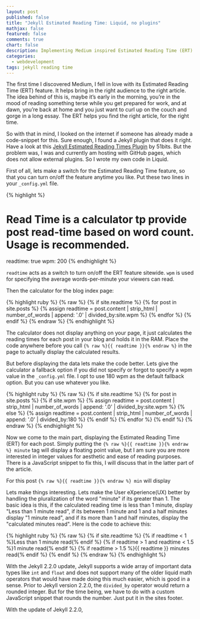 ```yaml
---
layout: post
published: false
title: "Jekyll Estimated Reading Time: Liquid, no plugins"
mathjax: false
featured: false
comments: true
chart: false
description: Implementing Medium inspired Estimated Reading Time (ERT) Calculator on Github Pages with Jekyll
categories: 
  - webdevelopment
tags: jekyll reading time
---
```


The first time I discovered Medium, I fell in love with its Estimated Reading Time (ERT) feature. It helps bring in the right audience to the right article. The idea behind of this is, maybe it’s early in the morning, you’re in the mood of reading something terse while you get prepared for work, and at dawn, you’re back at home and you just want to curl up on the couch and gorge in a long essay. The ERT helps you find the right article, for the right time.

So with that in mind, I looked on the internet if someone has already made a code-snippet for this. Sure enough, I found a Jekyll plugin that does it right. Have a look at this [Jekyll Estimated Reading Times Plugin](http://51bits.com/writing/estimated-reading-times-in-jekyll/) by 51bits. But the problem was, I was and currently am hosting with GitHub pages, which does not allow external plugins. So I wrote my own code in Liquid.

First of all, lets make a switch for the Estimated Reading Time feature, so that you can turn on/off the feature anytime you like. Put these two lines in your `_config.yml` file.

{% highlight %}
# Read Time is a calculator tp provide post read-time based on word count. Usage is recommended.
readtime:         true
wpm:			  200
{% endhighlight %}

`readtime` acts as a switch to turn on/off the ERT feature sitewide. `wpm` is used for specifying the average words-per-minute your viewers can read.

Then the calculator for the blog index page:

{% highlight ruby %}
{% raw %}
  {% if site.readtime %}
  {% for post in site.posts %}
  	{% assign readtime = post.content | strip_html | number_of_words | append: '.0' | divided_by:site.wpm %}
  {% endfor %}
{% endif %}
{% endraw %}
{% endhighlight %}

The calculator does not display anything on your page, it just calculates the reading times for each post in your blog and holds it in the RAM. Place the code anywhere before you call `{% raw %}{{ readtime }}{% endraw %}` in the page to actually display the calculated results.

But before displaying the data lets make the code better. Lets give the calculator a fallback option if you did not specify or forgot to specify a wpm value in the `_config.yml` file. I opt to use 180 wpm as the default fallback option. But you can use whatever you like.

{% highlight ruby %}
{% raw %}
{% if site.readtime %}
  {% for post in site.posts %}
    {% if site.wpm %}
      {% assign readtime = post.content | strip_html | number_of_words | append: '.0' | divided_by:site.wpm %}
    {% else %}
      {% assign readtime = post.content | strip_html | number_of_words | append: '.0' | divided_by:180 %}
    {% endif %}
  {% endfor %}
{% endif %}
{% endraw %}
{% endhighlight %}

Now we come to the main part, displaying the Estimated Reading Time (ERT) for each post.
Simply putting the `{% raw %}{{ readtime }}{% endraw %} minute` tag will display a floating point value, but I am sure you are more interested in integer values for aesthetic and ease of reading purposes. There is a JavaScript snippet to fix this, I will discuss that in the latter part of the article.

For this post `{% raw %}{{ readtime }}{% endraw %} min` will display 

Lets make things interesting. Lets make the User eXperience(UX) better by handling the pluralization of the word "minute" if its greater than 1. The basic idea is this, if the calculated reading time is less than 1 minute, display "Less than 1 minute read", if its between 1 minute and 1 and a half minutes display "1 minute read", and if its more than 1 and half minutes, display the "calculated minutes read". Here is the code to achieve this:

{% highlight ruby %}
{% raw %}
{% if site.readtime %}
  {% if readtime < 1 %}Less than 1 minute read{% endif %}
  {% if readtime > 1 and readtime < 1.5 %}1 minute read{% endif %}
  {% if readtime > 1.5 %}{{ readtime }} minutes read{% endif %}
{% endif %}
{% endraw %}
{% endhighlight %}

With the Jekyll 2.2.0 update, Jekyll supports a wide array of important data types like `int` and `float` and does not support many of the older liquid math operators that would have made doing this much easier, which is good in a sense. Prior to Jekyll version 2.2.0, the `divided_by` operator would return a rounded integer. But for the time being, we have to do with a custom JavaScript snippet that rounds the number. Just put it in the sites footer.

With the update of Jekyll 2.2.0, 
